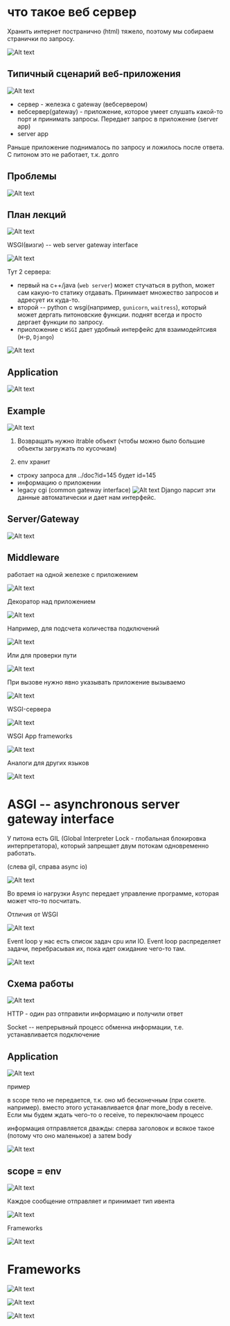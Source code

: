 # что такое веб сервер
Хранить интернет постранично (html) тяжело, поэтому мы собираем странички  по запросу.

![Alt text](image.png)

## Типичный сценарий веб-приложения 
![Alt text](image-1.png)

* сервер - железка с gateway (вебсервером)
* вебсервер(gateway) - приложение, которое умеет слушать какой-то порт и принимать запросы. Передает запрос в приложение (server app)
* server app

Раньше приложение поднималось по запросу и ложилось после ответа. С питоном это не работает, т.к. долго

## Проблемы 
![Alt text](image-2.png)

## План лекций
![Alt text](image-3.png)

WSGI(визги) -- web server gateway interface

![Alt text](image-4.png)

Тут 2 сервера: 
* первый на с++/java (`web server`) может стучаться в python, может сам какую-то статику отдавать. Принимает множество запросов и адресует их куда-то.
* второй -- python с wsgi(например, `gunicorn`, `waitress`), который может дергать питоновские функции. поднят всегда и просто дергает функции по запросу.
* приоложение с `WSGI` дает удобный интерфейс для взаимодейтсивя (н-р, `Django`)

![Alt text](image-5.png)

## Application
![Alt text](image-6.png)

## Example
![Alt text](image-7.png)

1. Возвращать нужно itrable объект (чтобы можно было большие объекты загружать по кусочкам)

2. env хранит
* строку запроса   для ../doc?id=145 будет id=145
* информацию о приложении
* legacy cgi (common gateway interface)
![Alt text](image-8.png)
Django парсит эти данные автоматически и дает нам интерфейс. 

## Server/Gateway
![Alt text](image-9.png)

## Middleware
работает на одной железке с приложением

![Alt text](image-10.png)

Декоратор над приложением 

![Alt text](image-11.png)

Например, для подсчета количества подключений 

![Alt text](image-12.png)

Или для проверки пути

![Alt text](image-13.png)

При вызове нужно явно указывать приложение вызываемо 

![Alt text](image-14.png)

WSGI-сервера

![Alt text](image-15.png)

WSGI App frameworks

![Alt text](image-16.png)

Аналоги для других языков

![Alt text](image-17.png)

# ASGI -- asynchronous server gateway interface

У питона есть GIL (Global Interpreter Lock - глобальная блокировка интерпретатора), который запрещает двум потокам одновременно работать.

(слева gil, справа async io)

![Alt text](image-18.png)

Во время io нагрузки Async передает управление программе, которая может что-то посчитать. 

Отличия от WSGI

![Alt text](image-19.png)

Event loop
у нас есть список задач cpu или IO. Event loop распределяет задачи, перебрасывая их, пока идет ожидание чего-то там.

![Alt text](image-20.png)

## Схема работы 
![Alt text](image-21.png)

HTTP - один раз отправили информацию и получили ответ

Socket -- непрерывный процесс обменна информации, т.е. устанавливается подключение

## Application
![Alt text](image-22.png)

пример 

в scope тело не передается, т.к. оно мб бесконечным (при сокете. например). вместо этого устанавливается флаг more_body в receive. Если мы будем ждать чего-то о receive, то переключаем процесс

информация отправляется дважды: сперва заголовок и всякое такое (потому что оно маленькое) а затем body

![Alt text](image-24.png)

## scope = env

![Alt text](image-23.png)

Каждое сообщение отправляет и принимает тип ивента

![Alt text](image-25.png)

Frameworks

![Alt text](image-26.png)

# Frameworks
![Alt text](image-27.png)

![Alt text](image-28.png)

![Alt text](image-29.png)